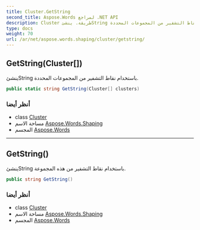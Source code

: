 ```yaml
---
title: Cluster.GetString
second_title: Aspose.Words لمراجع .NET API
description: Cluster طريقة. ينشئString باستخدام نقاط التشفير من المجموعات المحددة.
type: docs
weight: 70
url: /ar/net/aspose.words.shaping/cluster/getstring/
---
```

## GetString(Cluster[])

ينشئString باستخدام نقاط التشفير من المجموعات المحددة.

```csharp
public static string GetString(Cluster[] clusters)
```

### أنظر أيضا

* class [Cluster](../)
* مساحة الاسم [Aspose.Words.Shaping](../../cluster/)
* المجسم [Aspose.Words](../../../)

---

## GetString()

ينشئString باستخدام نقاط التشفير من هذه المجموعة.

```csharp
public string GetString()
```

### أنظر أيضا

* class [Cluster](../)
* مساحة الاسم [Aspose.Words.Shaping](../../cluster/)
* المجسم [Aspose.Words](../../../)


